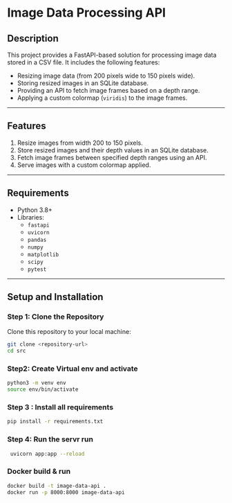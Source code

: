 
# Image Data Processing API

## Description
This project provides a FastAPI-based solution for processing image data stored in a CSV file. It includes the following features:
- Resizing image data (from 200 pixels wide to 150 pixels wide).
- Storing resized images in an SQLite database.
- Providing an API to fetch image frames based on a depth range.
- Applying a custom colormap (`viridis`) to the image frames.

---

## Features
1. Resize images from width 200 to 150 pixels.
2. Store resized images and their depth values in an SQLite database.
3. Fetch image frames between specified depth ranges using an API.
4. Serve images with a custom colormap applied.

---

## Requirements
- Python 3.8+
- Libraries:
  - `fastapi`
  - `uvicorn`
  - `pandas`
  - `numpy`
  - `matplotlib`
  - `scipy`
  - `pytest`

---

## Setup and Installation

### Step 1: Clone the Repository
Clone this repository to your local machine:
```bash
git clone <repository-url>
cd src
```

###  Step2: Create Virtual env and activate

```bash
python3 -m venv env
source env/bin/activate
```

### Step 3 : Install all requirements
```bash
pip install -r requirements.txt

```


### Step 4: Run the servr run 
```bash
 uvicorn app:app --reload

```
### Docker build & run

```bash
docker build -t image-data-api .
docker run -p 8000:8000 image-data-api






